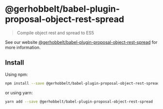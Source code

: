 # @gerhobbelt/babel-plugin-proposal-object-rest-spread

> Compile object rest and spread to ES5

See our website [@gerhobbelt/babel-plugin-proposal-object-rest-spread](https://new.babeljs.io/docs/en/next/babel-plugin-proposal-object-rest-spread.html) for more information.

## Install

Using npm:

```sh
npm install --save @gerhobbelt/babel-plugin-proposal-object-rest-spread
```

or using yarn:

```sh
yarn add --save @gerhobbelt/babel-plugin-proposal-object-rest-spread
```
